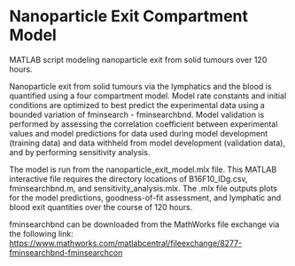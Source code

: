 # Nanoparticle Exit Compartment Model

MATLAB script modeling nanoparticle exit from solid tumours over 120 hours. 

Nanoparticle exit from solid tumours via the lymphatics and the blood is quantified using a four compartment model. Model rate constants and initial conditions are optimized to best predict the experimental data using a bounded variation of fminsearch - fminsearchbnd. Model validation is performed by assessing the correlation coefficient between experimental values and model predictions for data used during model development (training data) and data withheld from model development (validation data), and by performing sensitivity analysis. 

The model is run from the nanoparticle_exit_model.mlx file. This MATLAB interactive file requires the directory locations of B16F10_IDg.csv, fminsearchbnd.m, and sensitivity_analysis.mlx. The .mlx file outputs plots for the model predictions, goodness-of-fit assessment, and lymphatic and blood exit quantities over the course of 120 hours. 

fminsearchbnd can be downloaded from the MathWorks file exchange via the following link: https://www.mathworks.com/matlabcentral/fileexchange/8277-fminsearchbnd-fminsearchcon
